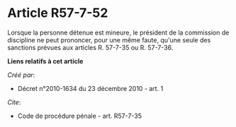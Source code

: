 # Article R57-7-52

Lorsque la personne détenue est mineure, le président de la commission de discipline ne peut prononcer, pour une même faute,
qu'une seule des sanctions prévues aux articles R. 57-7-35 ou R. 57-7-36.

**Liens relatifs à cet article**

_Créé par_:

  - Décret n°2010-1634 du 23 décembre 2010 - art. 1

_Cite_:

  - Code de procédure pénale - art. R57-7-35
